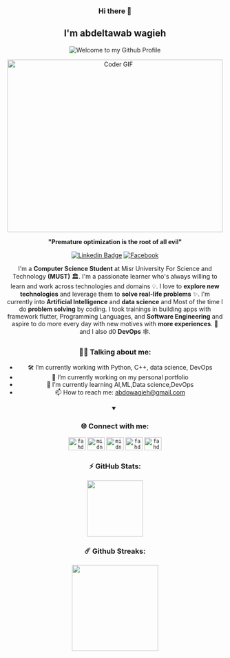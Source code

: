 <!-- "Hero" Header -->
<div align="center">
	
### Hi there 👋
## I'm abdeltawab wagieh

<div align="center">
<p align="center">
  <img src="https://github.com/BrunnerLivio/brunnerlivio/blob/master/images/welcome.png?raw=true" style="max-width: 100%;" alt="Welcome to my Github Profile" />

<p align="center">

  <img src="https://media.giphy.com/media/SWoSkN6DxTszqIKEqv/giphy.gif" alt="Coder GIF" width="500" height="400">
  
</p>

<div align="center">

**"Premature optimization is the root of all evil"**
	
	
[![Linkedin Badge](https://img.shields.io/badge/-LinkedIn-0e76a8?style=flat-square&logo=Linkedin&logoColor=white)](https://www.linkedin.com/in/abdeltawab-wagieh-825958226/)
[![Facebook](https://img.shields.io/badge/Facebook-%231877F2.svg?style=for-the-square&logo=Facebook&logoColor=white)](https://https://www.facebook.com/profile.php?id=100070593154128)

I'm a **Computer Science Student** at Misr University For Science and Technology **(MUST)** 🏛. I'm a passionate learner who's always willing to learn and work across technologies and domains 💡. I love to **explore new technologies** and leverage them to **solve real-life problems** ✨. I'm currently into **Artificial Intelligence** and **data science** and Most of the time I do **problem solving** by coding. I took trainings in building apps with framework flutter, Programming Languages, and **Software Engineering** and aspire to do more every day with new motives with **more experiences**. 🤖 and I also d0 **DevOps** 🕸️.

	
### 👨‍💻 Talking about me:
- 🛠 I’m currently working with Python, C++, data science, DevOps
- 🔭 I’m currently working on my personal portfolio 
- 🌱 I’m currently learning AI,ML,Data science,DevOps
- 📫 How to reach me: abdowagieh@gmail.com
	
<details open><summary><h3 align="center">🌐 Connect with me:</h3></summary>
<code><a href="https://www.linkedin.com/in/abdeltawab-wagieh-825958226/" target="_blank"><img src="https://raw.githubusercontent.com/rahuldkjain/github-profile-readme-generator/master/src/images/icons/Social/linked-in-alt.svg" alt="fahd-seddik" height="30" width="40" /></a></code>
<code><a href="https://codeforces.com/profile/Compiler_10" target="blank"><img src="https://raw.githubusercontent.com/rahuldkjain/github-profile-readme-generator/master/src/images/icons/Social/codeforces.svg" alt="midniterayz" height="30" width="40" /></a></code>
<code><a href="https://leetcode.com/abdowagieh/" target="blank"><img src="https://raw.githubusercontent.com/rahuldkjain/github-profile-readme-generator/master/src/images/icons/Social/leet-code.svg" alt="midniterayz" height="30" width="40" /></a></code>
<code><a href="https://www.hackerrank.com/abdowagieh" target="blank"><img src="https://raw.githubusercontent.com/rahuldkjain/github-profile-readme-generator/master/src/images/icons/Social/hackerrank.svg" alt="fahd_seddik02" height="30" width="40" /></a></code>	
<code><a href="https://www.kaggle.com/abdeltawabwagieh" target="_blank"><img  src="https://raw.githubusercontent.com/rahuldkjain/github-profile-readme-generator/master/src/images/icons/Social/kaggle.svg" alt="fahdseddik" height="30" width="40" /></a></code>
  </details>

### ⚡ GitHub Stats:

<div align="center">
<a href="https://github.com/abdeltawab10">
  <img align="center" height="130em" src="https://github-readme-stats-khaki-six.vercel.app//api?username=abdeltawab10&count_private=true&show_icons=true&theme=dark&hide=prs,issues&include_all_commits=true" />
</a>
</div>

### ☄️ Github Streaks:
<div align="center">
	<a href="https://github.com/abdeltawab10">
	  <img align="center" height="200em" src="http://github-readme-streak-stats.herokuapp.com?user=Ahmedsaed&theme=dark&date_format=M%20j%5B%2C%20Y%5D" />
	</a>
</div>

<br/>
